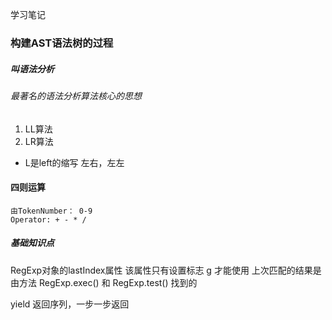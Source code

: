 学习笔记

### 构建AST语法树的过程
##### 叫语法分析
###### 最著名的语法分析算法核心的思想
1. LL算法
2. LR算法
* L是left的缩写 左右，左左


#### 四则运算
```` 
由TokenNumber： 0-9
Operator: + - * / 
````

##### 基础知识点
RegExp对象的lastIndex属性
该属性只有设置标志 g 才能使用
上次匹配的结果是由方法 RegExp.exec() 和 RegExp.test() 找到的


yield 返回序列，一步一步返回